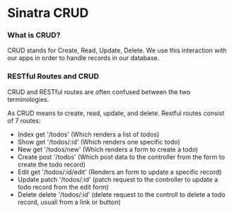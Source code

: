 # Sinatra CRUD

### What is CRUD?
CRUD stands for Create, Read, Update, Delete. We use this interaction with our apps in order to handle records in our database.

### RESTful Routes and CRUD
CRUD and RESTful routes are often confused between the two terminologies.

As CRUD means to create, read, update, and delete. Restful routes consist of 7 routes:

 - Index   get '/todos' (Which renders a list of todos)
 - Show    get '/todos/:id' (Which renders one specific todo)
 - New     get '/todos/new' (Which renders a form to create a todo)
 - Create  post '/todos' (Which post data to the controller from the form to create the todo record)
 - Edit    get '/todos/:id/edit' (Renders an form to update a specific record)
 - Update  patch '/todos/:id' (patch request to the controller to update a todo record from the edit form)
 - Delete  delete '/todos/:id' (delete request to the controll to delete a todo record, usuall from a link or button)